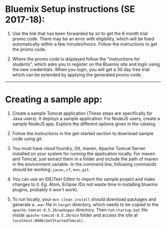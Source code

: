 # Bluemix Setup instructions (SE 2017-18):

1. Use the link that has been forwarded by sir to get the 6 month trial promo code. There may be an error with eligibility, which will be fixed automatically within a few minutes/hours. Follow the instructions to get the promo code.  

2. Where the promo code is displayed follow the "instructions for students", which asks you to register on the Bluemix site and login using the new credentials. When you login, you will get a 30 day free trial which can be extended by applying the generated promo code. 

_______________________________________________________________________

# Creating a sample app:

1. Create a sample Tomcat application (These steps are specifically for Java users). It deploys a sample application. For NodeJS users, create a sample NodeJS app. Explore the different options given in the catalog.

2. Follow the instructions in the get-started section to download sample code using git.

3. You must have cloud foundry, Git, maven, Apache Tomcat Server installed on your system for running the application locally. For maven and Tomcat, just extract them in a folder and include the path of maven in the environment variable. In the command line, following commands should be working: `javac`, `cf`, `mvn`, `git`. 

4. You can use an IDE/Text Editor to import the sample project and make changes to it. Eg. Atom, Eclipse (Do not waste time in installing bluemix plugins, probably it won't work).

5. To run locally, your `mvn clean install` should download packages and generate a `.war` file in `target` directory, which needs to be copied to the `apache-tomcat-8.5.20/webapps` directory. Then run `startup.bat` file inside `apache-tomcat-8.5.20/bin` folder and access the site at `localhost:8000/GetStartedTomcat/`.